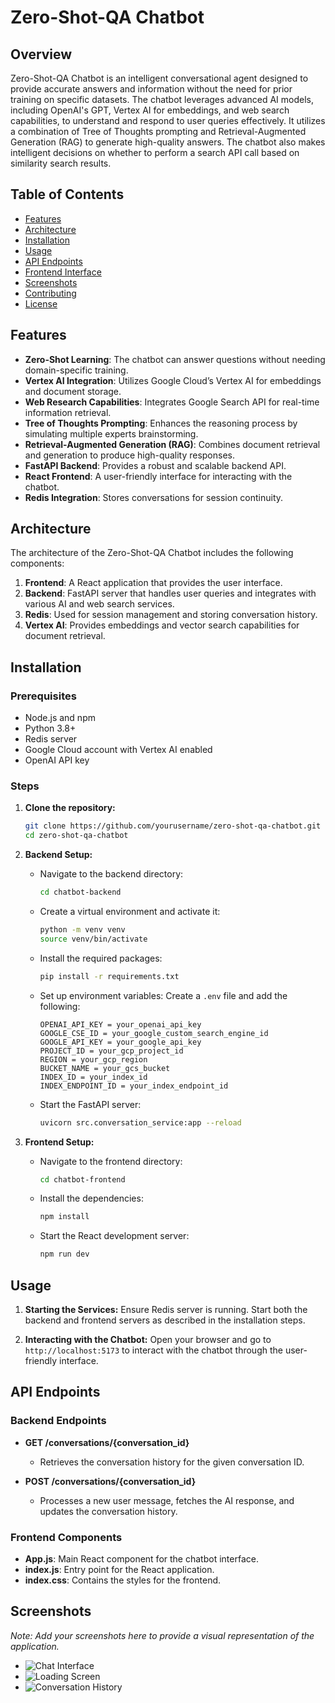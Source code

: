 # Zero-Shot-QA Chatbot

## Overview

Zero-Shot-QA Chatbot is an intelligent conversational agent designed to provide accurate answers and information without the need for prior training on specific datasets. The chatbot leverages advanced AI models, including OpenAI's GPT, Vertex AI for embeddings, and web search capabilities, to understand and respond to user queries effectively. It utilizes a combination of Tree of Thoughts prompting and Retrieval-Augmented Generation (RAG) to generate high-quality answers. The chatbot also makes intelligent decisions on whether to perform a search API call based on similarity search results.

## Table of Contents
- [Features](#features)
- [Architecture](#architecture)
- [Installation](#installation)
- [Usage](#usage)
- [API Endpoints](#api-endpoints)
- [Frontend Interface](#frontend-interface)
- [Screenshots](#screenshots)
- [Contributing](#contributing)
- [License](#license)

## Features

- **Zero-Shot Learning**: The chatbot can answer questions without needing domain-specific training.
- **Vertex AI Integration**: Utilizes Google Cloud’s Vertex AI for embeddings and document storage.
- **Web Research Capabilities**: Integrates Google Search API for real-time information retrieval.
- **Tree of Thoughts Prompting**: Enhances the reasoning process by simulating multiple experts brainstorming.
- **Retrieval-Augmented Generation (RAG)**: Combines document retrieval and generation to produce high-quality responses.
- **FastAPI Backend**: Provides a robust and scalable backend API.
- **React Frontend**: A user-friendly interface for interacting with the chatbot.
- **Redis Integration**: Stores conversations for session continuity.

## Architecture

The architecture of the Zero-Shot-QA Chatbot includes the following components:

1. **Frontend**: A React application that provides the user interface.
2. **Backend**: FastAPI server that handles user queries and integrates with various AI and web search services.
3. **Redis**: Used for session management and storing conversation history.
4. **Vertex AI**: Provides embeddings and vector search capabilities for document retrieval.

## Installation

### Prerequisites

- Node.js and npm
- Python 3.8+
- Redis server
- Google Cloud account with Vertex AI enabled
- OpenAI API key

### Steps

1. **Clone the repository:**
   ```bash
   git clone https://github.com/yourusername/zero-shot-qa-chatbot.git
   cd zero-shot-qa-chatbot
   ```

2. **Backend Setup:**

   - Navigate to the backend directory:
     ```bash
     cd chatbot-backend
     ```

   - Create a virtual environment and activate it:
     ```bash
     python -m venv venv
     source venv/bin/activate
     ```

   - Install the required packages:
     ```bash
     pip install -r requirements.txt
     ```

   - Set up environment variables:
     Create a `.env` file and add the following:
     ```
     OPENAI_API_KEY = your_openai_api_key
     GOOGLE_CSE_ID = your_google_custom_search_engine_id
     GOOGLE_API_KEY = your_google_api_key
     PROJECT_ID = your_gcp_project_id
     REGION = your_gcp_region
     BUCKET_NAME = your_gcs_bucket
     INDEX_ID = your_index_id
     INDEX_ENDPOINT_ID = your_index_endpoint_id
     ```

   - Start the FastAPI server:
     ```bash
     uvicorn src.conversation_service:app --reload
     ```

3. **Frontend Setup:**

   - Navigate to the frontend directory:
     ```bash
     cd chatbot-frontend
     ```

   - Install the dependencies:
     ```bash
     npm install
     ```

   - Start the React development server:
     ```bash
     npm run dev
     ```

## Usage

1. **Starting the Services:**
   Ensure Redis server is running. Start both the backend and frontend servers as described in the installation steps.

2. **Interacting with the Chatbot:**
   Open your browser and go to `http://localhost:5173` to interact with the chatbot through the user-friendly interface.


## API Endpoints

### Backend Endpoints

- **GET /conversations/{conversation_id}**
  - Retrieves the conversation history for the given conversation ID.

- **POST /conversations/{conversation_id}**
  - Processes a new user message, fetches the AI response, and updates the conversation history.

### Frontend Components

- **App.js**: Main React component for the chatbot interface.
- **index.js**: Entry point for the React application.
- **index.css**: Contains the styles for the frontend.

## Screenshots

*Note: Add your screenshots here to provide a visual representation of the application.*

- ![Chat Interface](https://github.com/srinjoydutta03/Zero-Shot-QA-Chatbot/screenshots/landing_page.png?raw=true)
- ![Loading Screen](https://github.com/srinjoydutta03/Zero-Shot-QA-Chatbot/screenshots/loading_page.png?raw=true)
- ![Conversation History](https://github.com/srinjoydutta03/Zero-Shot-QA-Chatbot/screenshots/answers.png?raw=true)
